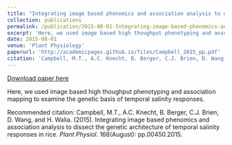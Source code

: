 ```yaml
---
title: "Integrating image based phenomics and association analysis to dissect the genetic architecture of temporal salinity responses in rice"
collection: publications
permalink: /publication/2015-08-01-Integrating-image-based-phenomics-and-association-analysis-to-dissect-the-genetic-architecture-of-temporal-salinity-responses-in-rice
excerpt: 'Here, we used image based high thoughput phenotyping and association mapping to examine the genetic basis of temporal salinity responses.'
date: 2015-08-01
venue: 'Plant Physiology'
paperurl: 'http://academicpages.github.io/files/Campbell_2015_pp.pdf'
citation: 'Campbell, M.T., A.C. Knecht, B. Berger, C.J. Brien, D. Wang, and H. Walia. (2015). Integrating image based phenomics and association analysis to dissect the genetic architecture of temporal salinity responses in rice. <i>Plant Physiol</i>. 168(August): pp.00450.2015.'
---
```


<a href='http://academicpages.github.io/files/Campbell_2015_pp.pdf'>Download paper here</a>

Here, we used image based high thoughput phenotyping and association mapping to examine the genetic basis of temporal salinity responses.

Recommended citation: Campbell, M.T., A.C. Knecht, B. Berger, C.J. Brien, D. Wang, and H. Walia. (2015). Integrating image based phenomics and association analysis to dissect the genetic architecture of temporal salinity responses in rice. <i>Plant Physiol</i>. 168(August): pp.00450.2015.